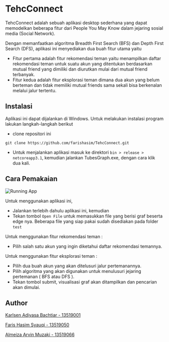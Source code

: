 # TehcConnect

TehcConnect adalah sebuah aplikasi desktop sederhana yang dapat memodelkan beberapa fitur dari People You May Know dalam jejaring sosial media (Social Network).

Dengan memanfaatkan algoritma Breadth First Search (BFS) dan Depth First Search (DFS), aplikasi ini menyediakan dua buah fitur utama yaitu
- Fitur pertama adalah fitur rekomendasi teman yaitu menampilkan daftar rekomendasi teman untuk suatu akun yang ditentukan berdasarkan mutual friend yang dimiliki dan diurutkan mulai dari mutual friend terbanyak.  
- Fitur kedua adalah fitur eksplorasi teman dimana dua akun yang belum berteman dan tidak memiliki mutual friends sama sekali bisa berkenalan melalui jalur tertentu. 

## Instalasi
Aplikasi ini dapat dijalankan di Windows. Untuk melakukan instalasi program lakukan langkah-langkah berikut
- clone repositori ini
```
git clone https://github.com/farishasim/TehcConnect.git
```
- Untuk menjalankan aplikasi masuk ke direktori `bin > release > netcoreapp3.1`,
kemudian jalankan TubesGraph.exe, dengan cara klik dua kali.

## Cara Pemakaian

![Running App](/Properties/Run.gif)

Untuk menggunakan aplikasi ini, 
- Jalankan terlebih dahulu aplikasi ini, kemudian 
- Tekan tombol `Open File` untuk memasukkan file yang berisi graf beserta edge nya. Beberapa file yang siap pakai sudah disediakan pada folder `test`

Untuk menggunakan fitur rekomendasi teman :
- Pilih salah satu akun yang ingin diketahui daftar rekomendasi temannya.

Untuk menggunakan fitur eksplorasi teman :
- Pilih dua buah akun yang akan ditelusuri jalur pertemanannya.
- Pilih algoritma yang akan digunakan untuk menulusuri jejaring pertemanan ( BFS atau DFS ).
- Tekan tombol submit, visualisasi graf akan ditampilkan dan pencarian akan dimulai.

## Author

[Karlsen Adiyasa Bachtiar - 13519001](https://github.com/karlsenab7)

[Faris Hasim Syauqi - 13519050](https://github.com/farishasim)

[Almeiza Arvin Muzaki - 13519066](https://github.com/almeizaarvin)
